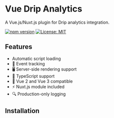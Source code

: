 # Vue Drip Analytics

A Vue.js/Nuxt.js plugin for Drip analytics integration.

[![npm version](https://badge.fury.io/js/vue-drip-analytics.svg)](https://badge.fury.io/js/vue-drip-analytics)
[![License: MIT](https://img.shields.io/badge/License-MIT-yellow.svg)](https://opensource.org/licenses/MIT)

## Features

- Automatic script loading
- 🎯 Event tracking
- 🖥️ Server-side rendering support
- 📝 TypeScript support
- 🚀 Vue 2 and Vue 3 compatible
- ⚡ Nuxt.js module included
- 🔍 Production-only logging

## Installation
